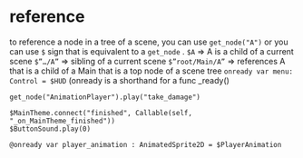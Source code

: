 # reference

to reference a node in a tree of a scene, you can use `get_node("A")` or you can use `$` sign that is equivalent to a `get_node` .
`$A` ⇒ A is a child of a current scene
`$”…/A”` ⇒ sibling of a current scene
`$”root/Main/A”` ⇒ references A that is a child of a Main that is a top node of a scene tree
`onready var menu: Control = $HUD` (onready is a shorthand for a func _ready()

`get_node("AnimationPlayer").play("take_damage")`

```gdscript
$MainTheme.connect("finished", Callable(self, "_on_MainTheme_finished"))
$ButtonSound.play(0)
```

```gdscript
@onready var player_animation : AnimatedSprite2D = $PlayerAnimation
```
